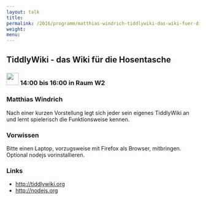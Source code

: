 ```yaml
---
layout: talk
title:
permalink: /2016/programm/matthias-windrich-tiddlywiki-das-wiki-fuer-die-hosentasche/
weight:
menu:
---
```

## TiddlyWiki - das Wiki für die Hosentasche

### <img height = "32" src="../../../images/workshop.svg"> 14:00 bis 16:00 in Raum W2

### Matthias Windrich

Nach einer kurzen Vorstellung legt sich jeder sein eigenes TiddlyWiki an und lernt spielerisch die Funktionsweise kennen.

### Vorwissen

Bitte einen Laptop, vorzugsweise mit Firefox als Browser, mitbringen. Optional nodejs vorinstallieren.

### Links

- <a href="http://tiddlywiki.org" target="_blank">http://tiddlywiki.org</a>
- <a href="http://nodejs.org" target="_blank">http://nodejs.org</a>
